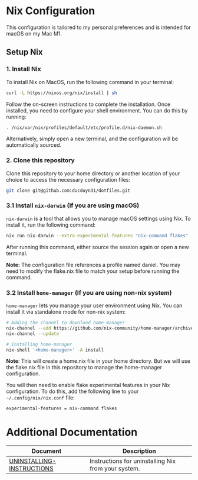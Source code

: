 # Nix Configuration

This configuration is tailored to my personal preferences and is intended for macOS on my Mac M1.

## Setup Nix

### 1. Install Nix

To install Nix on MacOS, run the following command in your terminal:

```bash
curl -L https://nixos.org/nix/install | sh
```

Follow the on-screen instructions to complete the installation. Once installed, you need to configure your shell environment. You can do this by running:

```bash
. /nix/var/nix/profiles/default/etc/profile.d/nix-daemon.sh
```

Alternatively, simply open a new terminal, and the configuration will be automatically sourced.

### 2. Clone this repository

Clone this repository to your home directory or another location of your choice to access the necessary configuration files:

```bash
git clone git@github.com:ducduyn31/dotfiles.git
```

### 3.1 Install `nix-darwin` (If you are using macOS)

`nix-darwin` is a tool that allows you to manage macOS settings using Nix. To install it, run the following command:

```bash
nix run nix-darwin --extra-experimental-features "nix-command flakes" -- switch --flake ~/.dotfiles/nix-config#rose
```

After running this command, either source the session again or open a new terminal.

**Note:** The configuration file references a profile named daniel. You may need to modify the flake.nix file to match your setup before running the command.

### 3.2 Install `home-manager` (If you are using non-nix system)

`home-manager` lets you manage your user environment using Nix. You can install it via standalone mode for non-nix system:

```bash
# Adding the channel to download home-manager
nix-channel --add https://github.com/nix-community/home-manager/archive/master.tar.gz home-manager
nix-channel --update

# Installing home-manager
nix-shell '<home-manager>' -A install
```

**Note**: This will create a home.nix file in your home directory. But we will use the flake.nix file in this repository to manage the home-manager configuration.

You will then need to enable flake experimental features in your Nix configuration. To do this, add the following line to your `~/.config/nix/nix.conf` file:

```bash
experimental-features = nix-command flakes
```

# Additional Documentation

| Document                                                       | Description                                         |
| -------------------------------------------------------------- | --------------------------------------------------- |
| [UNINSTALLING-INSTRUCTIONS](docs/UNINSTALLING-INSTRUCTIONS.md) | Instructions for uninstalling Nix from your system. |
